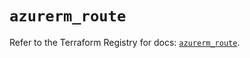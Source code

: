 # `azurerm_route`

Refer to the Terraform Registry for docs: [`azurerm_route`](https://registry.terraform.io/providers/hashicorp/azurerm/4.19.0/docs/resources/route).
